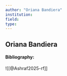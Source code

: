 ```yaml
---
author: "Oriana Bandiera"
institution:
field:
type:
---
```


## Oriana Bandiera
#### Bibliography:

![[@Ashraf2025-rf]]